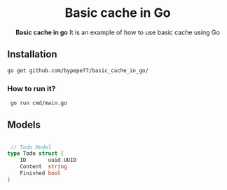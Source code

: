 <div align="center">
 <h1>Basic cache in Go</h1>
    <span><strong>Basic cache in go</strong> It is an example of how to use basic cache using Go</span><br />
</div>

## Installation
```bash
go get github.com/bypepe77/basic_cache_in_go/

```
### How to run it?
```bash
 go run cmd/main.go

```

## Models
```go

 // Todo Model
type Todo struct {
	ID       uuid.UUID
	Content  string
	Finished bool
}

```

## 




